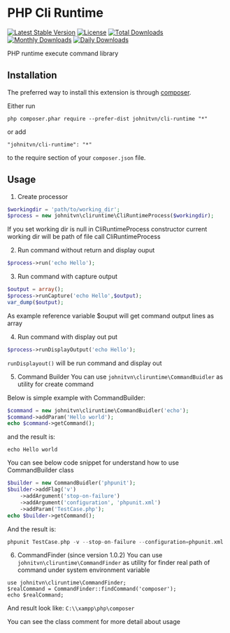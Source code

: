 PHP Cli Runtime
=============
[![Latest Stable Version](https://poser.pugx.org/johnitvn/cli-runtime/v/stable)](https://packagist.org/packages/johnitvn/cli-runtime)
[![License](https://poser.pugx.org/johnitvn/cli-runtime/license)](https://packagist.org/packages/johnitvn/cli-runtime)
[![Total Downloads](https://poser.pugx.org/johnitvn/cli-runtime/downloads)](https://packagist.org/packages/johnitvn/cli-runtime)
[![Monthly Downloads](https://poser.pugx.org/johnitvn/cli-runtime/d/monthly)](https://packagist.org/packages/johnitvn/cli-runtime)
[![Daily Downloads](https://poser.pugx.org/johnitvn/cli-runtime/d/daily)](https://packagist.org/packages/johnitvn/cli-runtime)

PHP runtime execute command library


Installation
------------

The preferred way to install this extension is through [composer](http://getcomposer.org/download/).

Either run

```
php composer.phar require --prefer-dist johnitvn/cli-runtime "*"
```

or add

```
"johnitvn/cli-runtime": "*"
```

to the require section of your `composer.json` file.


Usage
-----

1. Create processor

````php
$workingdir = 'path/to/working_dir';
$process = new johnitvn\cliruntime\CliRuntimeProcess($workingdir);
````

If you set working dir is null in CliRuntimeProcess constructor current working dir will be path of file call CliRuntimeProcess

2. Run command without return and display ouput

````php
$process->run('echo Hello');
````

3. Run command with capture output

````php
$output = array();
$process->runCapture('echo Hello',$output);
var_dump($output);
````

As example reference variable $ouput will get command output lines as array 

4. Run command with display out put

````php
$process->runDisplayOutput('echo Hello');
````

`runDisplayout()` will be run command and display out

5. Command Builder
You can use `johnitvn\cliruntime\CommandBuidler` as utility for create command

Below is simple example with CommandBuilder:

````php
$command = new johnitvn\cliruntime\CommandBuidler('echo');
$command->addParam('Hello world');
echo $command->getCommand();
```` 

and the result is:

````
echo Hello world
````

You can see below code snippet for understand how to use CommandBuilder class

````php
$builder = new CommandBuidler('phpunit');
$builder->addFlag('v')
    ->addArgument('stop-on-failure')
    ->addArgument('configuration', 'phpunit.xml')
    ->addParam('TestCase.php');
echo $builder->getCommand();
````

And the result is:

````php
phpunit TestCase.php -v --stop-on-failure --configuration=phpunit.xml
````

6. CommandFinder (since version 1.0.2)
You can use `johnitvn\cliruntime\CommandFinder` as utility for finder real path of command under system environment variable
````
use johnitvn\cliruntime\CommandFinder;
$realCommand = CommandFinder::findCommand('composer');
echo $realCommand;
````

And result look like: `C:\\xampp\php\composer`

You can see the class comment for more detail about usage
